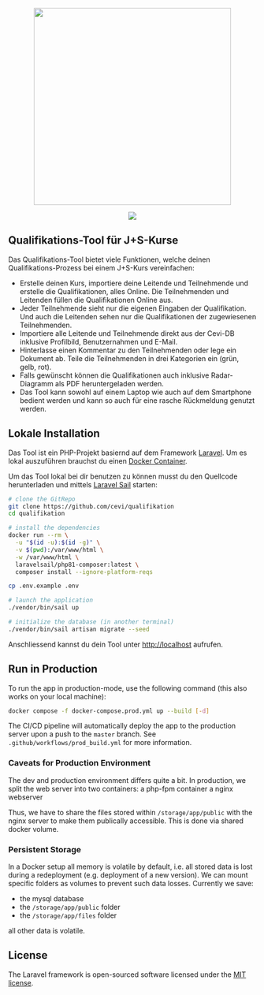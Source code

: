 <p align="center"><img src="https://quali.cevi.tools/img/logo.svg" width="400"></p>
<p align="center"><img src="https://quali.cevi.tools/img/photogrid.jpg"></p>

## Qualifikations-Tool für J+S-Kurse

Das Qualifikations-Tool bietet viele Funktionen, welche deinen Qualifikations-Prozess bei einem J+S-Kurs vereinfachen:

- Erstelle deinen Kurs, importiere deine Leitende und Teilnehmende und erstelle die Qualifikationen, alles Online. Die
  Teilnehmenden und Leitenden füllen die Qualifikationen Online aus.
- Jeder Teilnehmende sieht nur die eigenen Eingaben der Qualifikation. Und auch die Leitenden sehen nur die
  Qualifikationen der zugewiesenen Teilnehmenden.
- Importiere alle Leitende und Teilnehmende direkt aus der Cevi-DB inklusive Profilbild, Benutzernahmen und E-Mail.
- Hinterlasse einen Kommentar zu den Teilnehmenden oder lege ein Dokument ab. Teile die Teilnehmenden in drei Kategorien
  ein (grün, gelb, rot).
- Falls gewünscht können die Qualifikationen auch inklusive Radar-Diagramm als PDF heruntergeladen werden.
- Das Tool kann sowohl auf einem Laptop wie auch auf dem Smartphone bedient werden und kann so auch für eine rasche
  Rückmeldung genutzt werden.

## Lokale Installation

Das Tool ist ein PHP-Projekt basiernd auf dem Framework [Laravel](https://laravel.com/). Um es lokal auszuführen
brauchst du einen [Docker Container](https://docs.docker.com/).

Um das Tool lokal bei dir benutzen zu können musst du den Quellcode herunterladen und
mittels [Laravel Sail](https://laravel.com/docs/9.x/sail) starten:

```bash
# clone the GitRepo
git clone https://github.com/cevi/qualifikation
cd qualifikation

# install the dependencies
docker run --rm \
  -u "$(id -u):$(id -g)" \
  -v $(pwd):/var/www/html \
  -w /var/www/html \
  laravelsail/php81-composer:latest \
  composer install --ignore-platform-reqs

cp .env.example .env

# launch the application
./vendor/bin/sail up

# initialize the database (in another terminal)
./vendor/bin/sail artisan migrate --seed

```

Anschliessend kannst du dein Tool unter [http://localhost](http://localhost) aufrufen.

## Run in Production

To run the app in production-mode, use the following command (this also works on your local machine):

```bash
docker compose -f docker-compose.prod.yml up --build [-d]
```

The CI/CD pipeline will automatically deploy the app to the production server upon a push to the `master` branch.
See `.github/workflows/prod_build.yml` for more information.

### Caveats for Production Environment

The dev and production environment differs quite a bit. In production, we split the web server into two containers:
a php-fpm container
a nginx webserver

Thus, we have to share the files stored within `/storage/app/public` with the nginx server to make them publically
accessible. This is done via shared docker volume.

### Persistent Storage

In a Docker setup all memory is volatile by default, i.e. all stored data is lost during a redeployment (e.g. deployment
of a new version). We can mount specific folders as volumes to prevent such data losses. Currently we save:

- the mysql database
- the `/storage/app/public` folder
- the `/storage/app/files` folder

all other data is volatile.

## License

The Laravel framework is open-sourced software licensed under the [MIT license](https://opensource.org/licenses/MIT).
